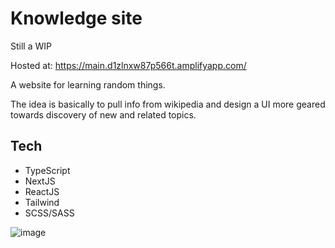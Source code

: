 # Knowledge site

Still a WIP

Hosted at: https://main.d1zlnxw87p566t.amplifyapp.com/

A website for learning random things.

The idea is basically to pull info from wikipedia and design a UI more geared towards discovery of new and related topics.

## Tech
- TypeScript
- NextJS
- ReactJS
- Tailwind
- SCSS/SASS

![image](https://github.com/lmReef/knowledge-site/assets/60915116/bfe3522b-dfcb-4b04-b37e-b930c06e7658)

